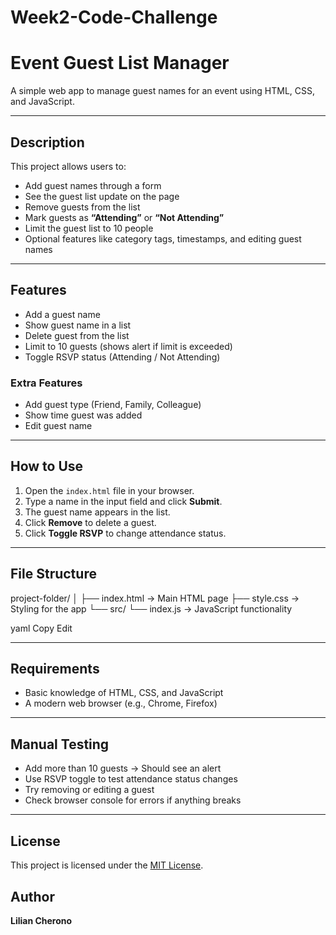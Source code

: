 # Week2-Code-Challenge
# Event Guest List Manager

A simple web app to manage guest names for an event using HTML, CSS, and JavaScript.

---

## Description

This project allows users to:

- Add guest names through a form  
- See the guest list update on the page  
- Remove guests from the list  
- Mark guests as **“Attending”** or **“Not Attending”**  
- Limit the guest list to 10 people  
- Optional features like category tags, timestamps, and editing guest names  

---

## Features

-  Add a guest name  
- Show guest name in a list  
- Delete guest from the list  
- Limit to 10 guests (shows alert if limit is exceeded)  
- Toggle RSVP status (Attending / Not Attending)  

### Extra Features

-  Add guest type (Friend, Family, Colleague)  
-  Show time guest was added  
-  Edit guest name  

---

## How to Use

1. Open the `index.html` file in your browser.  
2. Type a name in the input field and click **Submit**.  
3. The guest name appears in the list.  
4. Click **Remove** to delete a guest.  
5. Click **Toggle RSVP** to change attendance status.  

---

## File Structure

project-folder/
│
├── index.html → Main HTML page
├── style.css → Styling for the app
└── src/
└── index.js → JavaScript functionality

yaml
Copy
Edit

---

## Requirements

- Basic knowledge of HTML, CSS, and JavaScript  
- A modern web browser (e.g., Chrome, Firefox)  

---

## Manual Testing

- Add more than 10 guests → Should see an alert  
- Use RSVP toggle to test attendance status changes  
- Try removing or editing a guest  
- Check browser console for errors if anything breaks  

--- 


## License

This project is licensed under the [MIT License](LICENSE).

## Author
**Lilian Cherono**